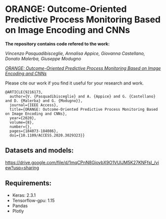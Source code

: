 # ORANGE: Outcome-Oriented Predictive Process Monitoring Based on Image Encoding and CNNs

**The repository contains code refered to the work:**

*Vincenzo Pasquadibisceglie, Annalisa Appice, Giovanna Castellano, Donato Malerba, Giuseppe Modugno*

[*ORANGE: Outcome-Oriented Predictive Process Monitoring Based on Image Encoding and CNNs*](https://ieeexplore.ieee.org/document/9216173)

Please cite our work if you find it useful for your research and work.
```
@ARTICLE{9216173,
  author={V. {Pasquadibisceglie} and A. {Appice} and G. {Castellano} and D. {Malerba} and G. {Modugno}},
  journal={IEEE Access}, 
  title={ORANGE: Outcome-Oriented Predictive Process Monitoring Based on Image Encoding and CNNs}, 
  year={2020},
  volume={8},
  number={},
  pages={184073-184086},
  doi={10.1109/ACCESS.2020.3029323}}
```

## Datasets and models:
https://drive.google.com/file/d/1mqCPnN8GioybX9O1VUlJM5K27KNFfsI_/view?usp=sharing

## Requirements:
- Keras: 2.3.1
- Tensorflow-gpu: 1.15
- Pandas 
- Plotly
